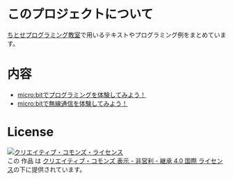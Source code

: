 # このプロジェクトについて

[ちとせプログラミング教室](https://www.facebook.com/techitose/)で用いるテキストやプログラミング例をまとめています。


# 内容

- [micro:bitでプログラミングを体験してみよう！](./introductory_course)
- [micro:bitで無線通信を体験してみよう！](./bluetooth)

# License

<p><a rel="license" href="http://creativecommons.org/licenses/by-nc-sa/4.0/"><img alt="クリエイティブ・コモンズ・ライセンス" style="border-width:0" src="https://i.creativecommons.org/l/by-nc-sa/4.0/88x31.png" /></a><br />この 作品 は <a rel="license" href="http://creativecommons.org/licenses/by-nc-sa/4.0/deed.ja">クリエイティブ・コモンズ 表示 - 非営利 - 継承 4.0 国際 ライセンス</a>の下に提供されています。</p>
